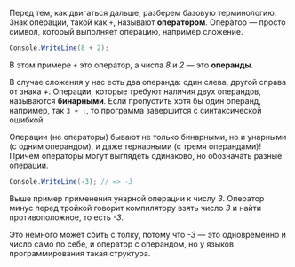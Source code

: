 
Перед тем, как двигаться дальше, разберем базовую терминологию. Знак операции, такой как `+`, называют **оператором**. Оператор — просто символ, который выполняет операцию, например сложение.

```cs
Console.WriteLine(8 + 2);
```

В этом примере `+` это оператор, а числа *8* и *2* — это **операнды**.

В случае сложения у нас есть два операнда: один слева, другой справа от знака *+*. Операции, которые требуют наличия двух операндов, называются **бинарными**. Если пропустить хотя бы один операнд, например, так `3 + ;`, то программа завершится с синтаксической ошибкой.

Операции (не операторы) бывают не только бинарными, но и унарными (с одним операндом), и даже тернарными (с тремя операндами)! Причем операторы могут выглядеть одинаково, но обозначать разные операции.

```cs
Console.WriteLine(-3); // => -3
```

Выше пример применения унарной операции к числу *3*. Оператор минус перед тройкой говорит компилятору взять число *3* и найти противоположное, то есть *-3*.

Это немного может сбить с толку, потому что *-3* — это одновременно и число само по себе, и оператор с операндом, но у языков программирования такая структура.
